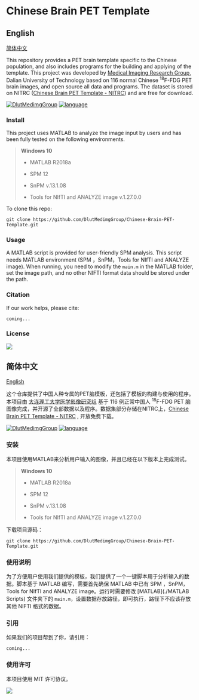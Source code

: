 # Chinese Brain PET Template

## English
[简体中文](##简体中文)

This repository provides a PET brain template specific to the Chinese population, and also includes programs for the building and applying of the template. This project was developed by [Medical Imaging Research Group](https://biomedimg-dlut-edu.cn/), Dalian University of Technology based on 116 normal Chinese <sup>18</sup>F-FDG PET brain images, and open source all data and programs. The dataset is stored on NITRC ([Chinese Brain PET Template - NITRC](https://www.nitrc.org/projects/cnpet/)) and are free for download.

[![DlutMedimgGroup](https://img.shields.io/badge/GitHub-DlutMedimgGroup-green?logo=github)](https://github.com/DlutMedimgGroup) [![language](https://img.shields.io/badge/language-MATLAB-blue)](https://github.com/DlutMedimgGroup)

### Install

This project uses MATLAB to analyze the image input by users and has been fully tested on the following environments.

> **Windows 10**
>
> - MATLAB R2018a
>
> - SPM 12
>
> - SnPM v.13.1.08
>
> - Tools for NIfTI and ANALYZE image v.1.27.0.0 
>

To clone this repo:

```
git clone https://github.com/DlutMedimgGroup/Chinese-Brain-PET-Template.git
```

### Usage

A MATLAB script is provided for user-friendly SPM analysis. This script needs MATLAB environment (SPM ，SnPM，Tools for NIfTI and ANALYZE image). When running, you need to modify the ``main.m`` in the MATLAB folder, set the image path, and no other NIFTI format data should be stored under the path.

### Citation

If our work helps, please cite:

```
coming...
```

### License

[![](https://img.shields.io/github/license/DlutMedimgGroup/Chinese-Brain-PET-Template)]()

## 简体中文

[English](##English)

这个仓库提供了中国人种专属的PET脑模板，还包括了模板的构建与使用的程序。本项目由 [大连理工大学医学影像研究组](https://biomedimg-dlut-edu.cn/) 基于 116 例正常中国人 <sup>18</sup>F-FDG PET 脑图像完成，并开源了全部数据以及程序。数据集部分存储在NITRC上，[Chinese Brain PET Template - NITRC](https://www.nitrc.org/projects/cnpet/) , 开放免费下载。

[![DlutMedimgGroup](https://img.shields.io/badge/GitHub-DlutMedimgGroup-green?logo=github)](https://github.com/DlutMedimgGroup) [![language](https://img.shields.io/badge/language-MATLAB-blue)](https://github.com/DlutMedimgGroup)

### 安装

本项目使用MATLAB来分析用户输入的图像，并且已经在以下版本上完成测试。

> **Windows 10**
>
> - MATLAB R2018a
>
> - SPM 12
>
> - SnPM v.13.1.08
>
> - Tools for NIfTI and ANALYZE image v.1.27.0.0 
>
>

下载项目源码：

```
git clone https://github.com/DlutMedimgGroup/Chinese-Brain-PET-Template.git
```

### 使用说明

为了方便用户使用我们提供的模板，我们提供了一个一键脚本用于分析输入的数据。脚本基于 MATLAB 编写，需要首先确保 MATLAB 中已有 SPM ，SnPM，Tools for NIfTI and ANALYZE image。运行时需要修改 [MATLAB](./MATLAB Scripts) 文件夹下的 ```main.m```，设置数据存放路径，即可执行，路径下不应该存放其他 NIFTI 格式的数据。

### 引用

如果我们的项目帮到了你，请引用：

```
coming...
```

### 使用许可

本项目使用 MIT 许可协议。

[![](https://img.shields.io/github/license/DlutMedimgGroup/Chinese-Brain-PET-Template)]()


